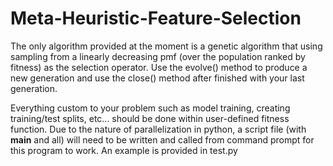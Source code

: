 # Meta-Heuristic-Feature-Selection

The only algorithm provided at the moment is a genetic algorithm that using sampling from 
a linearly decreasing pmf (over the population ranked by fitness) as the selection operator.
Use the evolve() method to produce a new generation and use the close() method after finished
with your last generation.

Everything custom to your problem such as model training, creating training/test splits, etc...
should be done within user-defined fitness function.  Due to the nature of parallelization in
python, a script file (with __main__ and all) will need to be written and called from command prompt
for this program to work.
An example is provided in test.py